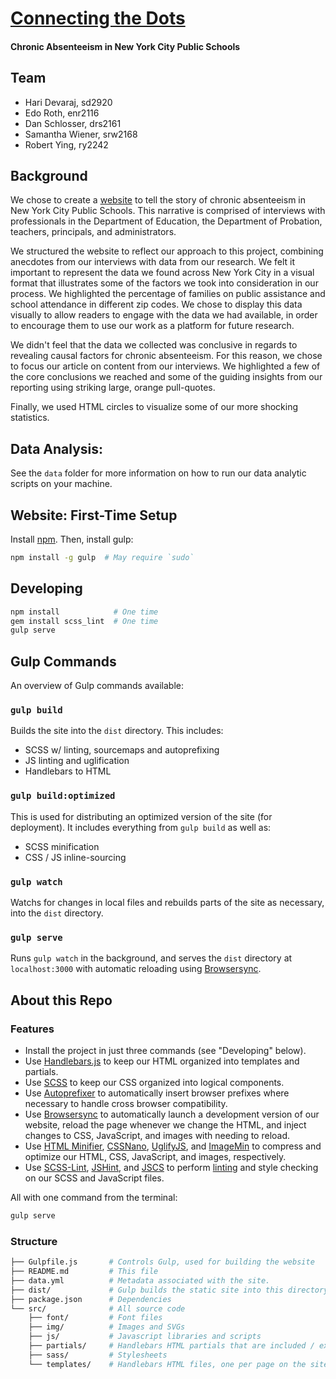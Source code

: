 [Connecting the Dots][article]
==============================

#### Chronic Absenteeism in New York City Public Schools

## Team

- Hari Devaraj, sd2920
- Edo Roth, enr2116
- Dan Schlosser, drs2161
- Samantha Wiener, srw2168
- Robert Ying, ry2242

## Background

We chose to create a [website][article] to tell the story of chronic absenteeism in New York City Public Schools. This narrative is comprised of interviews with professionals in the Department of Education, the Department of Probation, teachers, principals, and administrators. 

We structured the website to reflect our approach to this project, combining anecdotes from our interviews with data from our research. We felt it important to represent the data we found across New York City in a visual format that illustrates some of the factors we took into consideration in our process.  We highlighted the percentage of families on public assistance and school attendance in different zip codes.  We chose to display this data visually to allow readers to engage with the data we had available, in order to encourage them to use our work as a platform for future research.

We didn't feel that the data we collected was conclusive in regards to revealing causal factors for chronic absenteeism. For this reason, we chose to focus our article on content from our interviews. We highlighted a few of the core conclusions we reached and some of the guiding insights from our reporting using striking large, orange pull-quotes.

Finally, we used HTML circles to visualize some of our more shocking statistics.

## Data Analysis:

See the `data` folder for more information on how to run our data analytic scripts on your machine.

## Website: First-Time Setup

Install [npm][npm-install]. Then, install gulp:

```bash
npm install -g gulp  # May require `sudo`
```

## Developing

```bash
npm install            # One time
gem install scss_lint  # One time
gulp serve
```

## Gulp Commands

An overview of Gulp commands available:

### `gulp build`

Builds the site into the `dist` directory.  This includes:

- SCSS w/ linting, sourcemaps and autoprefixing
- JS linting and uglification
- Handlebars to HTML

### `gulp build:optimized`

This is used for distributing an optimized version of the site (for deployment).  It includes everything from `gulp build` as well as:
- SCSS minification
- CSS / JS inline-sourcing 

### `gulp watch`

Watchs for changes in local files and rebuilds parts of the site as necessary, into the `dist` directory.

### `gulp serve`

Runs `gulp watch` in the background, and serves the `dist` directory at `localhost:3000` with automatic reloading using [Browsersync][browsersync].

## About this Repo

### Features

- Install the project in just three commands (see "Developing" below).
- Use [Handlebars.js][handlebars] to keep our HTML organized into templates and partials.
- Use [SCSS][scss] to keep our CSS organized into logical components.
- Use [Autoprefixer][autoprefixer] to automatically insert browser prefixes where necessary to handle cross browser compatibility.
- Use [Browsersync][browsersync] to automatically launch a development version of our website, reload the page whenever we change the HTML, and inject changes to CSS, JavaScript, and images with needing to reload.
- Use [HTML Minifier][htmlmin], [CSSNano][cssnano], [UglifyJS][uglifyjs], and [ImageMin][imagemin] to compress and optimize our HTML, CSS, JavaScript, and images, respectively.
- Use [SCSS-Lint][scss-lint], [JSHint][jshint], and [JSCS][jscs] to perform [linting][linting] and style checking on our SCSS and JavaScript files.

All with one command from the terminal:

```bash
gulp serve
```

### Structure

```bash
├── Gulpfile.js       # Controls Gulp, used for building the website
├── README.md         # This file
├── data.yml          # Metadata associated with the site.
├── dist/             # Gulp builds the static site into this directory
├── package.json      # Dependencies
└── src/              # All source code
    ├── font/         # Font files
    ├── img/          # Images and SVGs
    ├── js/           # Javascript libraries and scripts
    ├── partials/     # Handlebars HTML partials that are included / extended
    ├── sass/         # Stylesheets
    └── templates/    # Handlebars HTML files, one per page on the site.
```

[article]: https://truancy.schlosser.io/
[autoprefixer]: https://css-tricks.com/autoprefixer/
[browsersync]: http://www.browsersync.io/
[cssnano]: http://cssnano.co/
[gulp]: http://gulpjs.com/
[handlebars]: http://handlebarsjs.com/
[htmlmin]: https://github.com/kangax/html-minifier
[imagemin]: https://github.com/imagemin/imagemin
[jscs]: http://jscs.info/
[jshint]: http://jshint.com/
[linting]: https://en.wikipedia.org/wiki/Lint_%28software%29
[npm-install]: https://nodejs.org/en/download/
[uglifyjs]: https://github.com/mishoo/UglifyJS
[scss]: http://sass-lang.com/
[scss-lint]: https://github.com/brigade/scss-lint
